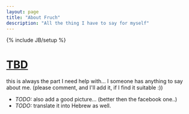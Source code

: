 ```yaml
---
layout: page
title: "About Fruch"
description: "All the thing I have to say for myself"
---
```

{% include JB/setup %}

# [TBD](http://acronyms.thefreedictionary.com/TBD) #

this is always the part I need help with...
I someone has anything to say about me. (please comment, and I'll add it, if I find it suitable :))

* *TODO:* also add a good picture... (better then the facebook one..)
* *TODO:* translate it into Hebrew as well.